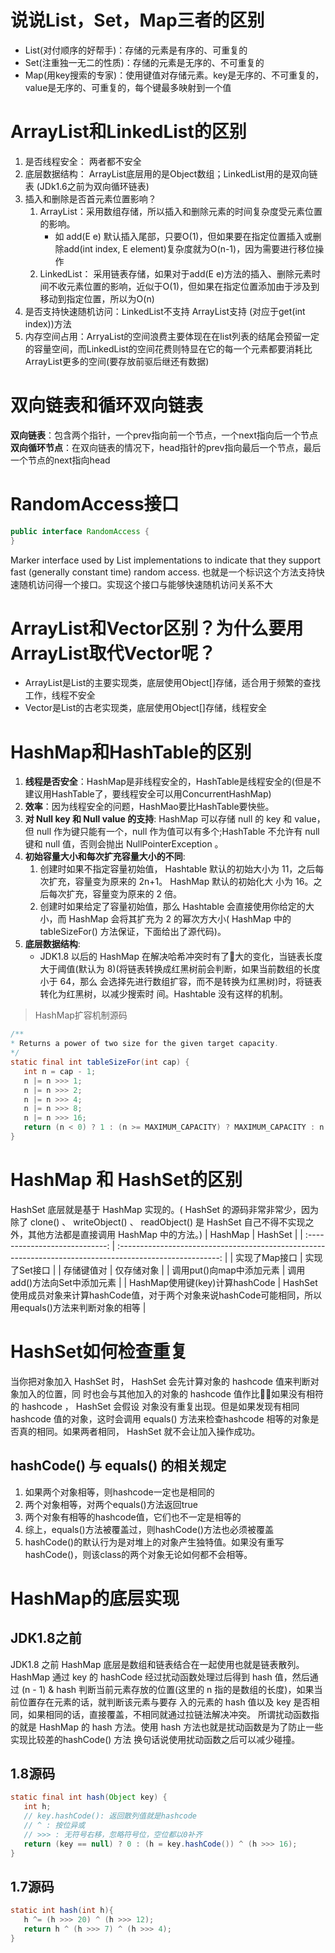 # 说说List，Set，Map三者的区别
* List(对付顺序的好帮手)：存储的元素是有序的、可重复的
* Set(注重独一无二的性质)：存储的元素是无序的、不可重复的
* Map(用key搜索的专家)：使用键值对存储元素。key是无序的、不可重复的，value是无序的、可重复的，每个键最多映射到一个值

# ArrayList和LinkedList的区别   
1. 是否线程安全： 两者都不安全
2. 底层数据结构： ArrayList底层用的是Object数组；LinkedList用的是双向链表 (JDk1.6之前为双向循环链表)
3. 插入和删除是否首元素位置影响？
   1. ArrayList：采用数组存储，所以插入和删除元素的时间复杂度受元素位置的影响。
      * 如 add(E e) 默认插入尾部，只要O(1)，但如果要在指定位置插入或删除add(int index, E element)复杂度就为O(n-1)，因为需要进行移位操作
   2. LinkedList： 采用链表存储，如果对于add(E e)方法的插入、删除元素时间不收元素位置的影响，近似于O(1)，但如果在指定位置添加由于涉及到移动到指定位置，所以为O(n)
4. 是否支持快速随机访问：LinkedList不支持 ArrayList支持 (对应于get(int index))方法
5. 内存空间占用：ArryaList的空间浪费主要体现在在list列表的结尾会预留一定的容量空间，而LinkedList的空间花费则特显在它的每一个元素都要消耗比ArrayList更多的空间(要存放前驱后继还有数据)

# 双向链表和循环双向链表
**双向链表**：包含两个指针，一个prev指向前一个节点，一个next指向后一个节点
**双向循环节点**：在双向链表的情况下，head指针的prev指向最后一个节点，最后一个节点的next指向head

# RandomAccess接口
``` java
public interface RandomAccess {
}
```
Marker interface used by List implementations to indicate that they support fast (generally constant time) random access. 
也就是一个标识这个方法支持快速随机访问得一个接口。实现这个接口与能够快速随机访问关系不大

# ArrayList和Vector区别？为什么要用ArrayList取代Vector呢？
* ArrayList是List的主要实现类，底层使用Object[]存储，适合用于频繁的查找工作，线程不安全
* Vector是List的古老实现类，底层使用Object[]存储，线程安全

# HashMap和HashTable的区别
1. **线程是否安全**：HashMap是非线程安全的，HashTable是线程安全的(但是不建议用HashTable了，要线程安全可以用ConcurrentHashMap)
2. **效率**：因为线程安全的问题，HashMao要比HashTable要快些。   
3. **对 Null key 和 Null value 的支持**: HashMap 可以存储 null 的 key 和 value，但 null 作为键只能有一个，null 作为值可以有多个;HashTable 不允许有 null 键和 null 值，否则会抛出 NullPointerException 。
4. **初始容量大小和每次扩充容量大小的不同**:
   1. 创建时如果不指定容量初始值， Hashtable 默认的初始大小为 11，之后每次扩充，容量变为原来的 2n+1。 HashMap 默认的初始化大 小为 16。之后每次扩充，容量变为原来的 2 倍。
   2. 创建时如果给定了容量初始值，那么 Hashtable 会直接使用你给定的大小，而 HashMap 会将其扩充为 2 的幂次方大小( HashMap 中的 tableSizeFor() 方法保证，下面给出了源代码)。
5. **底层数据结构**:
   * JDK1.8 以后的 HashMap 在解决哈希冲突时有了􏰀大的变化，当链表⻓度大于阈值(默认为 8)(将链表转换成红黑树前会判断，如果当前数组的⻓度小于 64，那么 会选择先进行数组扩容，而不是转换为红黑树)时，将链表转化为红黑树，以减少搜索时 间。Hashtable 没有这样的机制。
>HashMap扩容机制源码
``` java
/**
* Returns a power of two size for the given target capacity.
*/
static final int tableSizeFor(int cap) {
   int n = cap - 1;
   n |= n >>> 1;
   n |= n >>> 2;
   n |= n >>> 4;
   n |= n >>> 8;
   n |= n >>> 16;
   return (n < 0) ? 1 : (n >= MAXIMUM_CAPACITY) ? MAXIMUM_CAPACITY : n + 1;
}
```

# HashMap 和 HashSet的区别
HashSet 底层就是基于 HashMap 实现的。( HashSet 的源码非常非常少，因为除了 clone() 、 writeObject() 、 readObject() 是 HashSet 自己不得不实现之外，其他方法都是直接调用 HashMap 中的方法。)
|            HashMap             |                                                  HashSet                                                  |
| :----------------------------: | :-------------------------------------------------------------------------------------------------------: |
|         实现了Map接口          |                                               实现了Set接口                                               |
|           存储键值对           |                                                仅存储对象                                                 |
|    调用put()向map中添加元素    |                                       调用add()方法向Set中添加元素                                        |
| HashMap使用键(key)计算hashCode | HashSet使用成员对象来计算hashCode值，对于两个对象来说hashCode可能相同，所以用equals()方法来判断对象的相等 |

# HashSet如何检查重复
当你把对象加入 HashSet 时， HashSet 会先计算对象的 hashcode 值来判断对象加入的位置，同 时也会与其他加入的对象的 hashcode 值作比􏰀，如果没有相符的 hashcode ， HashSet 会假设 对象没有重复出现。但是如果发现有相同 hashcode 值的对象，这时会调用 equals() 方法来检查hashcode 相等的对象是否真的相同。如果两者相同， HashSet 就不会让加入操作成功。
## hashCode() 与 equals() 的相关规定
1. 如果两个对象相等，则hashcode一定也是相同的
2. 两个对象相等，对两个equals()方法返回true
3. 两个对象有相等的hashcode值，它们也不一定是相等的
4. 综上，equals()方法被覆盖过，则hashCode()方法也必须被覆盖
5. hashCode()的默认行为是对堆上的对象产生独特值。如果没有重写hashCode()，则该class的两个对象无论如何都不会相等。

# HashMap的底层实现
## JDK1.8之前
JDK1.8 之前 HashMap 底层是数组和链表结合在一起使用也就是链表散列。HashMap 通过 key 的 hashCode 经过扰动函数处理过后得到 hash 值，然后通过 (n - 1) & hash 判断当前元素存放的位置(这里的 n 指的是数组的⻓度)，如果当前位置存在元素的话，就判断该元素与要存 入的元素的 hash 值以及 key 是否相同，如果相同的话，直接覆盖，不相同就通过拉链法解决冲突。
所谓扰动函数指的就是 HashMap 的 hash 方法。使用 hash 方法也就是扰动函数是为了防止一些实现比较差的hashCode() 方法 换句话说使用扰动函数之后可以减少碰撞。
## 1.8源码
``` java
static final int hash(Object key) {
   int h;
   // key.hashCode(): 返回散列值就是hashcode
   // ^ : 按位异或
   // >>> : 无符号右移，忽略符号位，空位都以0补齐
   return (key == null) ? 0 : (h = key.hashCode()) ^ (h >>> 16);
}
```
## 1.7源码
``` java
static int hash(int h){
   h ^= (h >>> 20) ^ (h >>> 12);
   return h ^ (h >>> 7) ^ (h >>> 4);
}
```